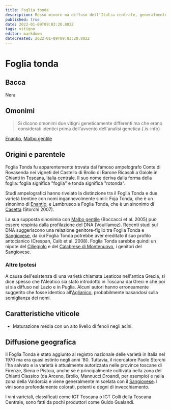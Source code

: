 ```yaml
---
title: Foglia tonda
description: Rosso minore ma diffuso dell'Italia centrale, generalmente usato per sostenere il Sangiovese.
published: true
date: 2022-01-09T09:03:20.802Z
tags: vitigno
editor: markdown
dateCreated: 2022-01-09T09:03:20.802Z
---
```


# Foglia tonda

## Bacca
Nera


## Omonimi
> Si dicono omonimi due vitigni geneticamente differenti ma che erano considerati identici prima dell'avvento dell'analisi genetica
{.is-info}

[Enantio](/vitigni/Italia/bacca-nera/enantio), [Malbo gentile](/vitigni/Italia/bacca-nera/malbo-gentile)

## Origini e parentele
Foglia Tonda fu apparentemente trovata dal famoso ampelografo Conte di Rovasenda nei vigneti del Castello di Brolio di Barone Ricasoli a Gaiole in Chianti in Toscana, Italia centrale. Il suo nome deriva dalla forma della foglia: foglia significa "foglia" e tonda significa "rotonda".

Studi ampelografici hanno rivelato la distinzione tra il Foglia Tonda e due varietà trentine con nomi ingannevolmente simili: Foja Tonda, che è un sinonimo di [Enantio](/vitigni/Italia/bacca-nera/enantio), e Lambrusco a Foglia Tonda, che è un sinonimo di [Casetta](/vitigni/Italia/bacca-nera/casetta) (Storchi 2007).

La sua supposta sinonimia con [Malbo gentile](/vitigni/Italia/bacca-nera/malbo-gentile) (Boccacci et al. 2005) può essere respinta dalla profilazione del DNA (Vouillamoz). Recenti studi sul DNA suggeriscono una relazione genitore-figlio tra Foglia Tonda e [Sangiovese](/vitigni/Italia/bacca-nera/sangiovese), da cui Foglia Tonda potrebbe aver ereditato il suo profilo antocianico (Crespan, Calò et al. 2008). Foglia Tonda sarebbe quindi un nipote del [Ciliegiolo](/vitigni/Italia/bacca-nera/ciliegiolo) e del [Calabrese di Montenuovo](/vitigni/Italia/bacca-nera/calabrese-di-montenuovo), i genitori del Sangiovese.

### Altre Ipotesi

A causa dell'esistenza di una varietà chiamata Leaticos nell'antica Grecia, si dice spesso che l'Aleatico sia stato introdotto in Toscana dai Greci e che poi si sia diffuso nel Lazio e in Puglia. Alcuni autori hanno erroneamente suggerito che fosse identico all'[Aglianico](/vitigni/Italia/bacca-nera/aglianico), probabilmente basandosi sulla somiglianza dei nomi.

## Caratteristiche viticole
- Maturazione media con un alto livello di fenoli negli acini.

## Diffusione geografica

Il Foglia Tonda è stato aggiunto al registro nazionale delle varietà in Italia nel 1970 ma era quasi estinto negli anni '80. Tuttavia, il ricercatore Paolo Storchi l'ha salvato e la varietà è attualmente autorizzata nelle province toscane di Firenze, Siena e Pistoia, anche se è principalmente coltivata nella zona del Chianti Classico (da Arceno, Brolio, Mannucci Droandi, per esempio) e nella zona della Valdorcia e viene generalmente miscelata con il [Sangiovese](/vitigni/Italia/bacca-nera/sangiovese). I vini sono profondamente colorati, potenti e degni di invecchiamento.

I vini varietali, classificati come IGT Toscana o IGT Colli della Toscana Centrale, sono fatti da pochi produttori come Guido Gualandi.